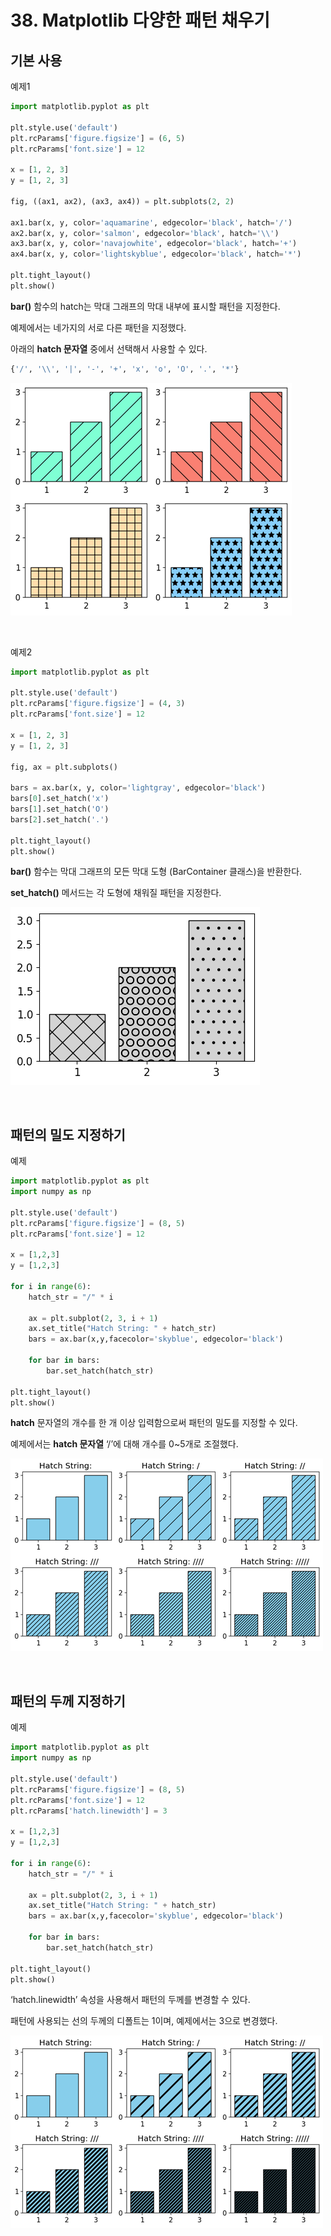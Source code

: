 # 38. Matplotlib 다양한 패턴 채우기
## 기본 사용
예제1  
```python
import matplotlib.pyplot as plt

plt.style.use('default')
plt.rcParams['figure.figsize'] = (6, 5)
plt.rcParams['font.size'] = 12

x = [1, 2, 3]
y = [1, 2, 3]

fig, ((ax1, ax2), (ax3, ax4)) = plt.subplots(2, 2)

ax1.bar(x, y, color='aquamarine', edgecolor='black', hatch='/')
ax2.bar(x, y, color='salmon', edgecolor='black', hatch='\\')
ax3.bar(x, y, color='navajowhite', edgecolor='black', hatch='+')
ax4.bar(x, y, color='lightskyblue', edgecolor='black', hatch='*')

plt.tight_layout()
plt.show()
```
**bar()** 함수의 hatch는 막대 그래프의 막대 내부에 표시할 패턴을 지정한다.

예제에서는 네가지의 서로 다른 패턴을 지정했다.

아래의 **hatch 문자열** 중에서 선택해서 사용할 수 있다.
```python
{'/', '\\', '|', '-', '+', 'x', 'o', 'O', '.', '*'}
```
![](Images/2023-05-07-15-25-14.png)

<br>

예제2  
```python
import matplotlib.pyplot as plt

plt.style.use('default')
plt.rcParams['figure.figsize'] = (4, 3)
plt.rcParams['font.size'] = 12

x = [1, 2, 3]
y = [1, 2, 3]

fig, ax = plt.subplots()

bars = ax.bar(x, y, color='lightgray', edgecolor='black')
bars[0].set_hatch('x')
bars[1].set_hatch('O')
bars[2].set_hatch('.')

plt.tight_layout()
plt.show()
```
**bar()** 함수는 막대 그래프의 모든 막대 도형 (BarContainer 클래스)을 반환한다.

**set_hatch()** 메서드는 각 도형에 채워질 패턴을 지정한다.

![](Images/2023-05-07-15-26-21.png)

</br>

## 패턴의 밀도 지정하기
예제  
```python
import matplotlib.pyplot as plt
import numpy as np

plt.style.use('default')
plt.rcParams['figure.figsize'] = (8, 5)
plt.rcParams['font.size'] = 12

x = [1,2,3]
y = [1,2,3]

for i in range(6):
    hatch_str = "/" * i

    ax = plt.subplot(2, 3, i + 1)
    ax.set_title("Hatch String: " + hatch_str)
    bars = ax.bar(x,y,facecolor='skyblue', edgecolor='black')

    for bar in bars:
        bar.set_hatch(hatch_str)

plt.tight_layout()
plt.show()
```
**hatch** 문자열의 개수를 한 개 이상 입력함으로써 패턴의 밀도를 지정할 수 있다.

예제에서는 **hatch 문자열** ‘/’에 대해 개수를 0~5개로 조절했다.

![](Images/2023-05-07-15-27-22.png)

</br>

## 패턴의 두께 지정하기
예제  
```python
import matplotlib.pyplot as plt
import numpy as np

plt.style.use('default')
plt.rcParams['figure.figsize'] = (8, 5)
plt.rcParams['font.size'] = 12
plt.rcParams['hatch.linewidth'] = 3

x = [1,2,3]
y = [1,2,3]

for i in range(6):
    hatch_str = "/" * i

    ax = plt.subplot(2, 3, i + 1)
    ax.set_title("Hatch String: " + hatch_str)
    bars = ax.bar(x,y,facecolor='skyblue', edgecolor='black')

    for bar in bars:
        bar.set_hatch(hatch_str)

plt.tight_layout()
plt.show()
```
‘hatch.linewidth’ 속성을 사용해서 패턴의 두께를 변경할 수 있다.

패턴에 사용되는 선의 두께의 디폴트는 1이며, 예제에서는 3으로 변경했다.

![](Images/2023-05-07-15-28-13.png)